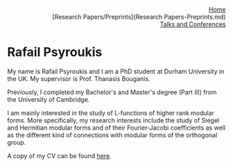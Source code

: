 <div style='text-align: right;'>
    <a href="https://chr34cpp.github.io">Home</a>
</div>

<div style='text-align: right;'>
  [Research Papers/Preprints](Research Papers-Preprints.md)
</div>

<div style='text-align: right;'>
  <a href="Talks.md">Talks and Conferences</a>
</div>


# Rafail Psyroukis 

My name is Rafail Psyroukis and I am a PhD student at Durham University in the UK. My supervisor is Prof. Thanasis Bouganis.

Previously, I completed my Bachelor's and Master's degree (Part III) from the University of Cambridge.

I am mainly interested in the study of L-functions of higher rank modular forms. More specifically, my research interests include the study of Siegel and Hermitian modular forms and of their Fourier-Jacobi coefficients as well as the different kind of connections with modular forms of the orthogonal group.

A copy of my CV can be found [here](https://drive.google.com/file/d/1Im-QpxLNOzENiuYmCkz70eM0yM5cBCOu/view).
